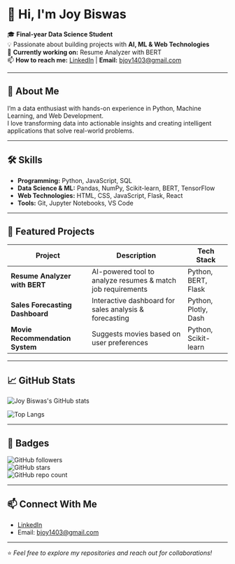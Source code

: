 # 👋 Hi, I'm Joy Biswas

🎓 **Final-year Data Science Student**  
💡 Passionate about building projects with **AI, ML & Web Technologies**  
🔭 **Currently working on:** Resume Analyzer with BERT  
📫 **How to reach me:** [LinkedIn](https://www.linkedin.com/in/joy-biswas-257212345/) | **Email:** bjoy1403@gmail.com  

---

## 🚀 About Me
I’m a data enthusiast with hands-on experience in Python, Machine Learning, and Web Development.  
I love transforming data into actionable insights and creating intelligent applications that solve real-world problems.

---

## 🛠 Skills
- **Programming:** Python, JavaScript, SQL  
- **Data Science & ML:** Pandas, NumPy, Scikit-learn, BERT, TensorFlow  
- **Web Technologies:** HTML, CSS, JavaScript, Flask, React  
- **Tools:** Git, Jupyter Notebooks, VS Code

---

## 📂 Featured Projects
| Project | Description | Tech Stack |
|---------|-------------|------------|
| **Resume Analyzer with BERT** | AI-powered tool to analyze resumes & match job requirements | Python, BERT, Flask |
| **Sales Forecasting Dashboard** | Interactive dashboard for sales analysis & forecasting | Python, Plotly, Dash |
| **Movie Recommendation System** | Suggests movies based on user preferences | Python, Scikit-learn |

---

## 📈 GitHub Stats

![Joy Biswas's GitHub stats](https://github-readme-stats.vercel.app/api?username=joybiswas&show_icons=true&theme=radical)

![Top Langs](https://github-readme-stats.vercel.app/api/top-langs/?username=joybiswas&layout=compact&theme=radical)

---

## 🏅 Badges

![GitHub followers](https://img.shields.io/github/followers/joybiswas?label=Followers&style=social)  
![GitHub stars](https://img.shields.io/github/stars/joybiswas?style=social)  
![GitHub repo count](https://img.shields.io/github/repos/joybiswas?label=Repos&style=flat)

---

## 📫 Connect With Me
- [LinkedIn](https://www.linkedin.com/in/joy-biswas-257212345/)  
- Email: bjoy1403@gmail.com  

---

⭐ *Feel free to explore my repositories and reach out for collaborations!*
